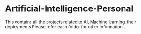 # Artificial-Intelligence-Personal
This contains all the projects related to AI, Machine learning, their deployments Please refer each folder for other information...
